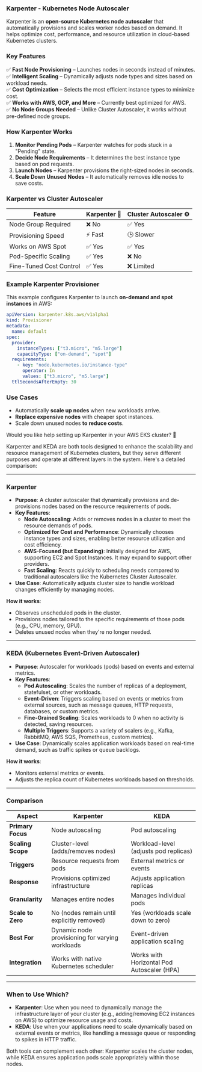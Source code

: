 ### **Karpenter - Kubernetes Node Autoscaler**  

Karpenter is an **open-source Kubernetes node autoscaler** that automatically provisions and scales worker nodes based on demand. It helps optimize cost, performance, and resource utilization in cloud-based Kubernetes clusters.  

### **Key Features**  
✅ **Fast Node Provisioning** – Launches nodes in seconds instead of minutes.  
✅ **Intelligent Scaling** – Dynamically adjusts node types and sizes based on workload needs.  
✅ **Cost Optimization** – Selects the most efficient instance types to minimize cost.  
✅ **Works with AWS, GCP, and More** – Currently best optimized for AWS.  
✅ **No Node Groups Needed** – Unlike Cluster Autoscaler, it works without pre-defined node groups.  

### **How Karpenter Works**  
1. **Monitor Pending Pods** – Karpenter watches for pods stuck in a "Pending" state.  
2. **Decide Node Requirements** – It determines the best instance type based on pod requests.  
3. **Launch Nodes** – Karpenter provisions the right-sized nodes in seconds.  
4. **Scale Down Unused Nodes** – It automatically removes idle nodes to save costs.  

### **Karpenter vs Cluster Autoscaler**  
| Feature             | Karpenter 🚀 | Cluster Autoscaler ⚙️ |  
|---------------------|------------|-----------------|  
| Node Group Required | ❌ No       | ✅ Yes         |  
| Provisioning Speed  | ⚡ Fast     | 🕒 Slower      |  
| Works on AWS Spot   | ✅ Yes      | ✅ Yes        |  
| Pod-Specific Scaling | ✅ Yes      | ❌ No         |  
| Fine-Tuned Cost Control | ✅ Yes  | ❌ Limited    |  

### **Example Karpenter Provisioner**  
This example configures Karpenter to launch **on-demand and spot instances** in AWS:  
```yaml
apiVersion: karpenter.k8s.aws/v1alpha1
kind: Provisioner
metadata:
  name: default
spec:
  provider:
    instanceTypes: ["t3.micro", "m5.large"]
    capacityType: ["on-demand", "spot"]
  requirements:
    - key: "node.kubernetes.io/instance-type"
      operator: In
      values: ["t3.micro", "m5.large"]
  ttlSecondsAfterEmpty: 30
```

### **Use Cases**  
- Automatically **scale up nodes** when new workloads arrive.  
- **Replace expensive nodes** with cheaper spot instances.  
- Scale down unused nodes **to reduce costs**.  

Would you like help setting up Karpenter in your AWS EKS cluster? 🚀





Karpenter and KEDA are both tools designed to enhance the scalability and resource management of Kubernetes clusters, but they serve different purposes and operate at different layers in the system. Here's a detailed comparison:

---

### **Karpenter**
- **Purpose**: A cluster autoscaler that dynamically provisions and de-provisions nodes based on the resource requirements of pods.
- **Key Features**:
  - **Node Autoscaling**: Adds or removes nodes in a cluster to meet the resource demands of pods.
  - **Optimized for Cost and Performance**: Dynamically chooses instance types and sizes, enabling better resource utilization and cost efficiency.
  - **AWS-Focused (but Expanding)**: Initially designed for AWS, supporting EC2 and Spot Instances. It may expand to support other providers.
  - **Fast Scaling**: Reacts quickly to scheduling needs compared to traditional autoscalers like the Kubernetes Cluster Autoscaler.
- **Use Case**: Automatically adjusts cluster size to handle workload changes efficiently by managing nodes.

**How it works**:
  - Observes unscheduled pods in the cluster.
  - Provisions nodes tailored to the specific requirements of those pods (e.g., CPU, memory, GPU).
  - Deletes unused nodes when they're no longer needed.

---

### **KEDA (Kubernetes Event-Driven Autoscaler)**
- **Purpose**: Autoscaler for workloads (pods) based on events and external metrics.
- **Key Features**:
  - **Pod Autoscaling**: Scales the number of replicas of a deployment, statefulset, or other workloads.
  - **Event-Driven**: Triggers scaling based on events or metrics from external sources, such as message queues, HTTP requests, databases, or custom metrics.
  - **Fine-Grained Scaling**: Scales workloads to 0 when no activity is detected, saving resources.
  - **Multiple Triggers**: Supports a variety of scalers (e.g., Kafka, RabbitMQ, AWS SQS, Prometheus, custom metrics).
- **Use Case**: Dynamically scales application workloads based on real-time demand, such as traffic spikes or queue backlogs.

**How it works**:
  - Monitors external metrics or events.
  - Adjusts the replica count of Kubernetes workloads based on thresholds.

---

### **Comparison**

| Aspect                | Karpenter                                      | KEDA                                      |
|-----------------------|-----------------------------------------------|------------------------------------------|
| **Primary Focus**     | Node autoscaling                              | Pod autoscaling                          |
| **Scaling Scope**     | Cluster-level (adds/removes nodes)            | Workload-level (adjusts pod replicas)    |
| **Triggers**          | Resource requests from pods                   | External metrics or events               |
| **Response**          | Provisions optimized infrastructure           | Adjusts application replicas             |
| **Granularity**       | Manages entire nodes                          | Manages individual pods                  |
| **Scale to Zero**     | No (nodes remain until explicitly removed)    | Yes (workloads scale down to zero)       |
| **Best For**          | Dynamic node provisioning for varying workloads | Event-driven application scaling         |
| **Integration**       | Works with native Kubernetes scheduler        | Works with Horizontal Pod Autoscaler (HPA) |

---

### **When to Use Which?**
- **Karpenter**: Use when you need to dynamically manage the infrastructure layer of your cluster (e.g., adding/removing EC2 instances on AWS) to optimize resource usage and costs.
- **KEDA**: Use when your applications need to scale dynamically based on external events or metrics, like handling a message queue or responding to spikes in HTTP traffic.

Both tools can complement each other: Karpenter scales the cluster nodes, while KEDA ensures application pods scale appropriately within those nodes.